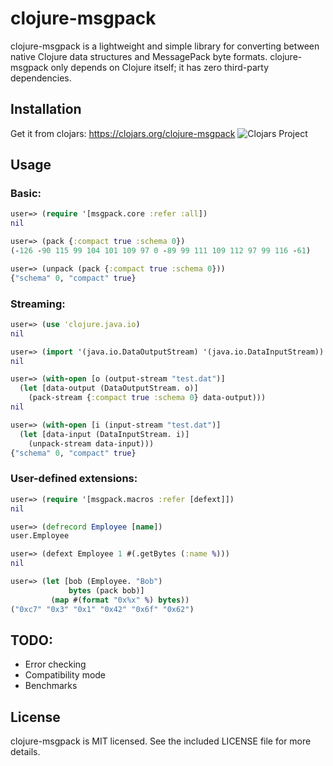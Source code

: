 # clojure-msgpack

clojure-msgpack is a lightweight and simple library for converting
between native Clojure data structures and MessagePack byte formats.
clojure-msgpack only depends on Clojure itself; it has zero third-party
dependencies.

## Installation

Get it from clojars: https://clojars.org/clojure-msgpack
![Clojars Project](http://clojars.org/clojure-msgpack/latest-version.svg)

## Usage

### Basic:
```clojure
user=> (require '[msgpack.core :refer :all])
nil

user=> (pack {:compact true :schema 0})
(-126 -90 115 99 104 101 109 97 0 -89 99 111 109 112 97 99 116 -61)

user=> (unpack (pack {:compact true :schema 0}))
{"schema" 0, "compact" true}
`````

### Streaming:
```clojure
user=> (use 'clojure.java.io)
nil

user=> (import '(java.io.DataOutputStream) '(java.io.DataInputStream))
nil

user=> (with-open [o (output-stream "test.dat")]
  (let [data-output (DataOutputStream. o)]
    (pack-stream {:compact true :schema 0} data-output)))
nil

user=> (with-open [i (input-stream "test.dat")]
  (let [data-input (DataInputStream. i)]
    (unpack-stream data-input)))
{"schema" 0, "compact" true}
```

### User-defined extensions:
```clojure
user=> (require '[msgpack.macros :refer [defext]])
nil

user=> (defrecord Employee [name])
user.Employee

user=> (defext Employee 1 #(.getBytes (:name %)))
nil

user=> (let [bob (Employee. "Bob")
             bytes (pack bob)]
         (map #(format "0x%x" %) bytes))
("0xc7" "0x3" "0x1" "0x42" "0x6f" "0x62")
```

## TODO:
* Error checking
* Compatibility mode
* Benchmarks

## License

clojure-msgpack is MIT licensed. See the included LICENSE file for more details.
